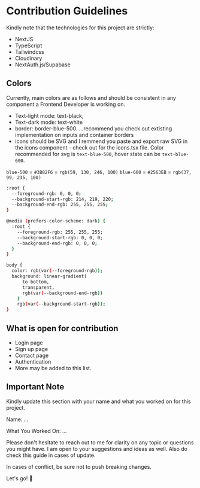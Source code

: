 # Contribution Guidelines

Kindly note that the technologies for this project are strictly:

- NextJS
- TypeScript
- Tailwindcss
- Cloudinary
- NextAuth.js/Supabase

## Colors

Currently, main colors are as follows and should be consistent in any component a Frontend Developer is working on.

- Text-light mode: text-black,
- Text-dark mode: text-white
- border: border-blue-500. ...recommend you check out extisting implementation on inputs and container borders
- icons should be SVG and I remmend you paste and export raw SVG in the icons component - check out for the icons.tsx file. Color recommended for svg is `text-blue-500`, hover state can be `text-blue-600`.

`blue-500` = `#3B82F6` = `rgb(59, 130, 246, 100)`
`blue-600` = `#2563EB` = `rgb(37, 99, 235, 100)`

```bash
:root {
  --foreground-rgb: 0, 0, 0;
  --background-start-rgb: 214, 219, 220;
  --background-end-rgb: 255, 255, 255;
}

@media (prefers-color-scheme: dark) {
  :root {
    --foreground-rgb: 255, 255, 255;
    --background-start-rgb: 0, 0, 0;
    --background-end-rgb: 0, 0, 0;
  }
}

body {
  color: rgb(var(--foreground-rgb));
  background: linear-gradient(
      to bottom,
      transparent,
      rgb(var(--background-end-rgb))
    )
    rgb(var(--background-start-rgb));
}
```

## What is open for contribution 

- Login page
- Sign up page
- Contact page
- Authentication
- More may be added to this list.

## Important Note

Kindly update this section with your name and what you worked on for this project.

Name: ...

What You Worked On: ...

Please don't hesitate to reach out to me for clarity on any topic or questions you might have. I am open to your suggestions and ideas as well. Also do check this guide in cases of update.

In cases of conflict, be sure not to push breaking changes.

Let's go! 🚀
